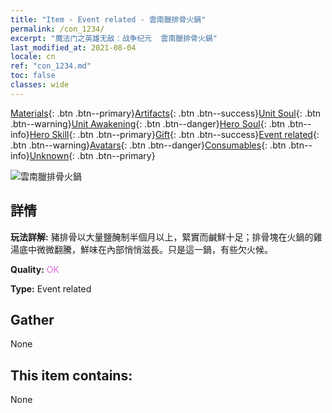 ```yaml
---
title: "Item - Event related - 雲南臘排骨火鍋"
permalink: /con_1234/
excerpt: "魔法门之英雄无敌：战争纪元  雲南臘排骨火鍋"
last_modified_at: 2021-08-04
locale: cn
ref: "con_1234.md"
toc: false
classes: wide
---
```

 [Materials](/ItemsCN/){: .btn .btn--primary}[Artifacts](/ItemsCN/Artifacts/){: .btn .btn--success}[Unit Soul](/ItemsCN/UnitSoul/){: .btn .btn--warning}[Unit Awakening](/ItemsCN/UnitAwakening/){: .btn .btn--danger}[Hero Soul](/ItemsCN/HeroSoul/){: .btn .btn--info}[Hero Skill](/ItemsCN/HeroSkill/){: .btn .btn--primary}[Gift](/ItemsCN/Gift/){: .btn .btn--success}[Event related](/ItemsCN/Events/){: .btn .btn--warning}[Avatars](/ItemsCN/Avatars/){: .btn .btn--danger}[Consumables](/ItemsCN/Consumables/){: .btn .btn--info}[Unknown](/ItemsCN/Unknown/){: .btn .btn--primary}

 ![雲南臘排骨火鍋](/images/t/i_81531221.png)

## 詳情
 **玩法詳解:** 豬排骨以大量鹽醃制半個月以上，緊實而鹹鮮十足；排骨塊在火鍋的雞湯底中微微翻騰，鮮味在內部悄悄滋長。只是這一鍋，有些欠火候。

 **Quality:** <span style="color: #DA70D6">OK</span>

 **Type:** Event related

## Gather

  None

## This item contains:

  None

